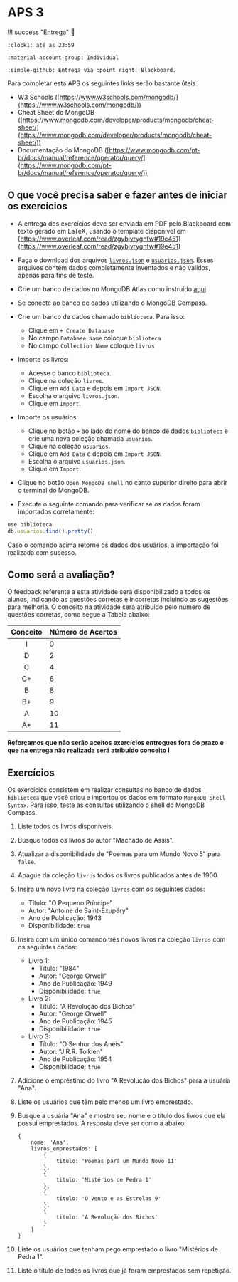 # APS 3

!!! success "Entrega"
    :date: 
    
    :clock1: até as 23:59

    :material-account-group: Individual

    :simple-github: Entrega via :point_right: Blackboard.
 
Para completar esta APS os seguintes links serão bastante úteis:

- W3 Schools ([https://www.w3schools.com/mongodb/](https://www.w3schools.com/mongodb/))
- Cheat Sheet do MongoDB ([https://www.mongodb.com/developer/products/mongodb/cheat-sheet/](https://www.mongodb.com/developer/products/mongodb/cheat-sheet/))
- Documentação do MongoDB ([https://www.mongodb.com/pt-br/docs/manual/reference/operator/query/](https://www.mongodb.com/pt-br/docs/manual/reference/operator/query/))


## O que você precisa saber e fazer antes de iniciar os exercícios

- A entrega dos exercícios deve ser enviada em PDF pelo Blackboard com texto gerado em LaTeX, usando o template disponível em [https://www.overleaf.com/read/zgybjvrygnfw#19e451](https://www.overleaf.com/read/zgybjvrygnfw#19e451)

- Faça o download dos arquivos [`livros.json`](aps3/livros.json) e [`usuarios.json`](aps3/usuarios.json). Esses arquivos contém dados completamente inventados e não validos, apenas para fins de teste.

- Crie um banco de dados no MongoDB Atlas como instruído [aqui](../aulas/mongo/configuracao.md).

- Se conecte ao banco de dados utilizando o MongoDB Compass.

- Crie um banco de dados chamado `biblioteca`. Para isso:
    - Clique em `+ Create Database`
    - No campo `Database Name` coloque `biblioteca`
    - No campo `Collection Name` coloque `livros`

- Importe os livros:
    - Acesse o banco `biblioteca`.
    - Clique na coleção `livros`.
    - Clique em `Add Data` e depois em `Import JSON`.
    - Escolha o arquivo `livros.json`.
    - Clique em `Import`.

- Importe os usuários:
    - Clique no botão `+` ao lado do nome do banco de dados `biblioteca` e crie uma nova coleção chamada `usuarios`.
    - Clique na coleção `usuarios`.
    - Clique em `Add Data` e depois em `Import JSON`.
    - Escolha o arquivo `usuarios.json`.
    - Clique em `Import`.

- Clique no botão `Open MongoDB shell` no canto superior direito para abrir o terminal do MongoDB.
- Execute o seguinte comando para verificar se os dados foram importados corretamente:

```javascript
use biblioteca
db.usuarios.find().pretty()
```

Caso o comando acima retorne os dados dos usuários, a importação foi realizada com sucesso.

## Como será a avaliação?

O feedback referente a esta atividade será disponibilizado a todos os alunos, indicando as questões corretas e incorretas incluindo as sugestões para melhoria. O conceito na atividade será atribuído pelo número de questões corretas, como segue a Tabela abaixo:

| Conceito | Número de Acertos |
| :------: | :-------- |
|    I     | 0 |
|    D     | 2 |
|    C     | 4 |
|    C+    | 6 |
|    B     | 8 |
|    B+    | 9 |
|    A     | 10 |
|    A+    | 11 |

**Reforçamos que não serão aceitos exercícios entregues fora do prazo e que na entrega não realizada será atribuído conceito I**

## Exercícios

Os exercícios consistem em realizar consultas no banco de dados `biblioteca` que você criou e importou os dados em formato `MongoDB Shell Syntax`. Para isso, teste as consultas utilizando o shell do MongoDB Compass.

1. Liste todos os livros disponíveis.
1. Busque todos os livros do autor "Machado de Assis".
1. Atualizar a disponibilidade de "Poemas para um Mundo Novo 5" para `false`.
1. Apague da coleção `livros` todos os livros publicados antes de 1900.
1. Insira um novo livro na coleção `livros` com os seguintes dados:
    - Título: "O Pequeno Príncipe"
    - Autor: "Antoine de Saint-Exupéry"
    - Ano de Publicação: 1943
    - Disponibilidade: `true`
1. Insira com um único comando três novos livros na coleção `livros` com os seguintes dados:
    - Livro 1:
        - Título: "1984"
        - Autor: "George Orwell"
        - Ano de Publicação: 1949
        - Disponibilidade: `true`
    - Livro 2:
        - Título: "A Revolução dos Bichos"
        - Autor: "George Orwell"
        - Ano de Publicação: 1945
        - Disponibilidade: `true`
    - Livro 3:
        - Título: "O Senhor dos Anéis"
        - Autor: "J.R.R. Tolkien"
        - Ano de Publicação: 1954
        - Disponibilidade: `true`
1. Adicione o empréstimo do livro "A Revolução dos Bichos" para a usuária "Ana".
1. Liste os usuários que têm pelo menos um livro emprestado.
1. Busque a usuária "Ana" e mostre seu nome e o título dos livros que ela possui emprestados. A resposta deve ser como a abaixo:

    ```
    {
        nome: 'Ana',
        livros_emprestados: [
            {
                titulo: 'Poemas para um Mundo Novo 11'
            },
            {
                titulo: 'Mistérios de Pedra 1'
            },
            {
                titulo: 'O Vento e as Estrelas 9'
            },
            {
                titulo: 'A Revolução dos Bichos'
            }
        ]
    }
    ```

1. Liste os usuários que tenham pego emprestado o livro "Mistérios de Pedra 1".
1. Liste o título de todos os livros que já foram emprestados sem repetição.